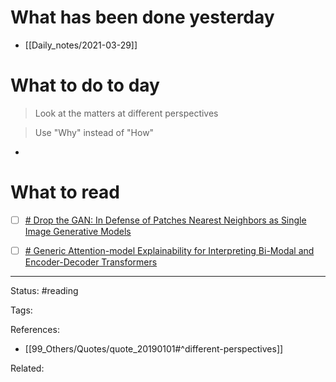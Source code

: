 # What has been done yesterday

- [[Daily_notes/2021-03-29]]

# What to do to day
>Look at the matters at different perspectives

>Use "Why" instead of "How"

- 

# What to read

- [ ] [# Drop the GAN: In Defense of Patches Nearest Neighbors as Single Image Generative Models](https://arxiv.org/abs/2103.15545)
- [ ] [# Generic Attention-model Explainability for Interpreting Bi-Modal and Encoder-Decoder Transformers](https://arxiv.org/abs/2103.15679)



---
Status: #reading

Tags: 

References:
- [[99_Others/Quotes/quote_20190101#^different-perspectives]]

Related: 
